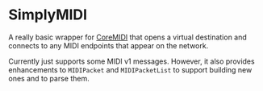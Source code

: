 # SimplyMIDI

A really basic wrapper for [CoreMIDI](https://developer.apple.com/documentation/coremidi)
that opens a virtual destination and connects to any MIDI endpoints that appear on the network.

Currently just supports some MIDI v1 messages. However, it also provides enhancements to 
`MIDIPacket` and `MIDIPacketList` to support building new ones and to parse them.
